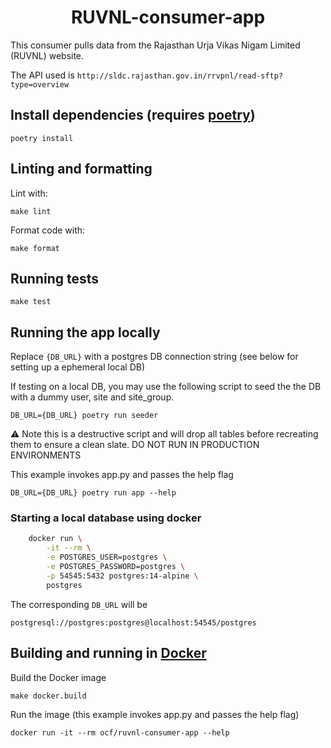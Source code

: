<h1 align="center">RUVNL-consumer-app</h1>

This consumer pulls data from the Rajasthan Urja Vikas Nigam Limited (RUVNL) website.

The API used is `http://sldc.rajasthan.gov.in/rrvpnl/read-sftp?type=overview`

## Install dependencies (requires [poetry](https://python-poetry.org/))

```
poetry install
```

## Linting and formatting

Lint with:
```
make lint
```

Format code with:
```
make format
```

## Running tests

```
make test
```

## Running the app locally
Replace `{DB_URL}` with a postgres DB connection string (see below for setting up a ephemeral local DB)

If testing on a local DB, you may use the following script to seed the the DB with a dummy user, site and site_group. 
```
DB_URL={DB_URL} poetry run seeder
```
⚠️ Note this is a destructive script and will drop all tables before recreating them to ensure a clean slate. DO NOT RUN IN PRODUCTION ENVIRONMENTS

This example invokes app.py and passes the help flag
```
DB_URL={DB_URL} poetry run app --help
```

### Starting a local database using docker

```bash
    docker run \
        -it --rm \
        -e POSTGRES_USER=postgres \
        -e POSTGRES_PASSWORD=postgres \
        -p 54545:5432 postgres:14-alpine \
        postgres
```

The corresponding `DB_URL` will be

`postgresql://postgres:postgres@localhost:54545/postgres`

## Building and running in [Docker](https://www.docker.com/)

Build the Docker image
```
make docker.build
```

Run the image (this example invokes app.py and passes the help flag)
```
docker run -it --rm ocf/ruvnl-consumer-app --help
```
